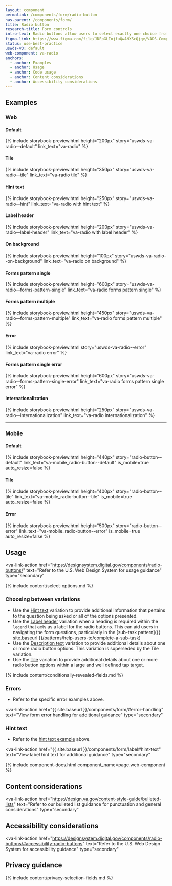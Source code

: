 ```yaml
---
layout: component
permalink: /components/form/radio-button
has-parent: /components/form/
title: Radio button
research-title: Form controls
intro-text: Radio buttons allow users to select exactly one choice from a group.
figma-link: https://www.figma.com/file/JDFpGLIojfuQwANXScQjqe/VADS-Component-Examples?type=design&node-id=1373%3A86693&mode=design&t=h9BoxMWwcHe2DhUd-1
status: use-best-practice
uswds-v3: default
web-component: va-radio
anchors:
  - anchor: Examples
  - anchor: Usage
  - anchor: Code usage
  - anchor: Content considerations
  - anchor: Accessibility considerations
---
```


## Examples

### Web

#### Default

{% include storybook-preview.html height="200px" story="uswds-va-radio--default" link_text="va-radio" %}

#### Tile

{% include storybook-preview.html height="350px" story="uswds-va-radio--tile" link_text="va-radio tile" %}

#### Hint text

{% include storybook-preview.html height="250px" story="uswds-va-radio--hint" link_text="va-radio with hint text" %}

#### Label header

{% include storybook-preview.html height="200px" story="uswds-va-radio--label-header" link_text="va-radio with label header" %}

#### On background

{% include storybook-preview.html height="100px" story="uswds-va-radio--on-background" link_text="va-radio on background" %}

#### Forms pattern single

{% include storybook-preview.html height="600px" story="uswds-va-radio--forms-pattern-single" link_text="va-radio forms pattern single" %}

#### Forms pattern multiple

{% include storybook-preview.html height="450px" story="uswds-va-radio--forms-pattern-multiple" link_text="va-radio forms pattern multiple" %}

#### Error

{% include storybook-preview.html story="uswds-va-radio--error" link_text="va-radio error" %}

#### Forms pattern single error

{% include storybook-preview.html height="600px" story="uswds-va-radio--forms-pattern-single-error" link_text="va-radio forms pattern single error" %}

#### Internationalization

{% include storybook-preview.html height="250px" story="uswds-va-radio--internationalization" link_text="va-radio internationalization" %}

---

### Mobile

#### Default

{% include storybook-preview.html height="440px" story="radio-button--default" link_text="va-mobile_radio-button--default" is_mobile=true auto_resize=false %}

#### Tile

{% include storybook-preview.html height="400px" story="radio-button--tile" link_text="va-mobile_radio-button--tile" is_mobile=true auto_resize=false %}

#### Error

{% include storybook-preview.html height="500px" story="radio-button--error" link_text="va-mobile_radio-button--error" is_mobile=true auto_resize=false %}

## Usage

<va-link-action
  href="https://designsystem.digital.gov/components/radio-buttons/"
  text="Refer to the U.S. Web Design System for usage guidance"
  type="secondary"
></va-link-action>

{% include content/select-options.md %}

### Choosing between variations

* Use the [Hint text](#hint-text) variation to provide additional information that pertains to the question being asked or all of the options presented.
* Use the [Label header](#label-header) variation when a heading is required within the `legend` that acts as a label for the radio buttons. This can aid users in navigating the form questions, particularly in the [sub-task pattern]({{ site.baseurl }}/patterns/help-users-to/complete-a-sub-task)
* Use the [Description text](#description-text) variation to provide additional details about one or more radio button options. This variation is superseded by the Tile variation.
* Use the [Tile](#tile) variation to provide additional details about one or more radio button options within a large and well defined tap target.

{% include content/conditionally-revealed-fields.md %}

### Errors

* Refer to the specific error examples above.

<va-link-action
  href="{{ site.baseurl }}/components/form/#error-handling"
  text="View form error handling for additional guidance"
  type="secondary"
></va-link-action>

### Hint text

* Refer to the [hint text example](#hint-text) above.

<va-link-action
  href="{{ site.baseurl }}/components/form/label#hint-text"
  text="View label hint text for additional guidance"
  type="secondary"
></va-link-action>

{% include component-docs.html component_name=page.web-component %}

## Content considerations

<va-link-action
  href="https://design.va.gov/content-style-guide/bulleted-lists"
  text="Refer to our bulleted list guidance for punctuation and general considerations"
  type="secondary"
></va-link-action>

## Accessibility considerations

<va-link-action
  href="https://designsystem.digital.gov/components/radio-buttons/#accessibility-radio-buttons"
  text="Refer to the U.S. Web Design System for accessibility guidance"
  type="secondary"
></va-link-action>

## Privacy guidance 
 
{% include content/privacy-selection-fields.md %}
